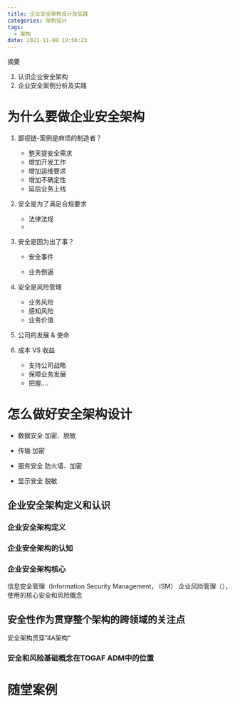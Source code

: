 ```yaml
---
title: 企业安全架构设计及实践
categories: 架构设计
tags:
  - 架构
date: 2021-11-08 19:56:23
---
```


摘要

1. 认识企业安全架构
2. 企业安全案例分析及实践

<!-- more -->



# 为什么要做企业安全架构

1. 鄙视链-案例是麻烦的制造者？

   - 整天提安全需求
   - 增加开发工作
   - 增加运维要求
   - 增加不确定性
   - 延后业务上线  
2. 安全是为了满足合规要求
   - 法律法规
   - 
3. 安全是因为出了事？

   - 安全事件

   - 业务倒逼
4. 安全是风险管理
   - 业务风险
   - 感知风险
   - 业务价值
5. 公司的发展  &  使命
6. 成本 VS 收益
   - 支持公司战略 
   - 保障业务发展
   - 把握....



# 怎么做好安全架构设计 

- 数据安全   加密、脱敏

- 传输           加密

- 服务安全    防火墙、加密

- 显示安全    脱敏

  
## 企业安全架构定义和认识

### 企业安全架构定义

### 企业安全架构的认知

### 企业安全架构核心

信息安全管理（Information Security Management， ISM）
企业风险管理（），使用的核心安全和风险概念

## 安全性作为贯穿整个架构的跨领域的关注点

安全架构贯穿”4A架构“

### 安全和风险基础概念在TOGAF ADM中的位置



# 随堂案例

